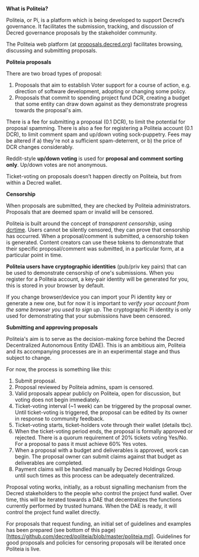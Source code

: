 
**What is Politeia?**

Politeia, or Pi, is a platform which is being developed to support Decred’s governance. It facilitates the submission, tracking, and discussion of Decred governance proposals by the stakeholder community.

The Politeia web platform (at [proposals.decred.org](https://proposals.decred.org/)) facilitates browsing, discussing and submitting proposals.

**Politeia proposals**

There are two broad types of proposal:

1. Proposals that aim to establish Voter support for a course of action, e.g. direction of software development, adopting or changing some policy.
2. Proposals that commit to spending project fund DCR, creating a budget that some entity can draw down against as they demonstrate progress towards the proposal's aim.

There is a fee for submitting a proposal (0.1 DCR), to limit the potential for proposal spamming. There is also a fee for registering a Politeia account (0.1 DCR), to limit comment spam and up/down voting sock-puppetry. Fees may be altered if a) they're not a sufficient spam-deterrent, or b) the price of DCR changes considerably.

Reddit-style **up/down voting** is used for **proposal and comment sorting only**. Up/down votes are not anonymous.

Ticket-voting on proposals doesn’t happen directly on Politeia, but from within a Decred wallet.

**Censorship**  

When proposals are submitted, they are checked by Politeia administrators. Proposals that are deemed spam or invalid will be censored.

Politeia is built around the concept of _transparent censorship_, using [dcrtime](https://github.com/decred/dcrtime). Users cannot be silently censored, they can prove that censorship has occurred. When a proposal/comment is submitted, a censorship token is generated. Content creators can use these tokens to demonstrate that their specific proposal/comment was submitted, in a particular form, at a particular point in time.

**Politeia users have cryptographic identities** (pub/priv key pairs) that can be used to demonstrate censorship of one's submissions. When you register for a Politeia account, a key-pair identity will be generated for you, this is stored in your browser by default.

If you change browser/device you can import your Pi identity key or generate a new one, but for now it is important to *verify your account from the same browser you used to sign up*. The cryptographic Pi identity is only used for demonstrating that your submissions have been censored.

**Submitting and approving proposals**

Politeia's aim is to serve as the decision-making force behind the Decred Decentralized Autonomous Entity (DAE). This is an ambitious aim, Politeia and its accompanying processes are in an experimental stage and thus subject to change.

For now, the process is something like this:

1. Submit proposal.
2. Proposal reviewed by Politeia admins, spam is censored.
3. Valid proposals appear publicly on Politeia, open for discussion, but voting does not begin immediately.  	
4. Ticket-voting interval (~1 week) can be triggered by the proposal owner. Until ticket-voting is triggered, the proposal can be edited by its owner in response to community feedback.
5. Ticket-voting starts, ticket-holders vote through their wallet (details tbc).
6. When the ticket-voting period ends, the proposal is formally approved or rejected. There is a quorum requirement of 20% tickets voting Yes/No. For a proposal to pass it must achieve 60% Yes votes.
7. When a proposal with a budget and deliverables is approved, work can begin. The proposal owner can submit claims against that budget as deliverables are completed.
8. Payment claims will be handled manually by Decred Holdings Group until such times as this process can be adequately decentralized.

Proposal voting works, initially, as a robust signalling mechanism from the Decred stakeholders to the people who control the project fund wallet. Over time, this will be iterated towards a DAE that decentralizes the functions currently performed by trusted humans. When the DAE is ready, it will control the project fund wallet directly.

For proposals that request funding, an initial set of guidelines and examples has been prepared (see bottom of this page)[https://github.com/decred/politeia/blob/master/politeia.md]. Guidelines for good proposals and policies for censoring proposals will be iterated once Politeia is live.
